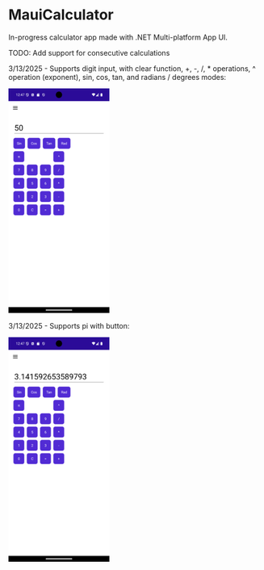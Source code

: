 # MauiCalculator

In-progress calculator app made with .NET Multi-platform App UI.

TODO: Add support for consecutive calculations

3/13/2025 - Supports digit input, with clear function, +, -, /, * operations, ^ operation (exponent), sin, cos, tan, and radians / degrees modes:

<img src="Screenshot_1741884468.png" alt="Alt text 1" width="200"/>

3/13/2025 - Supports pi with button:

<img src="Screenshot_1741884475.png" alt="Alt text 2" width="200"/>
